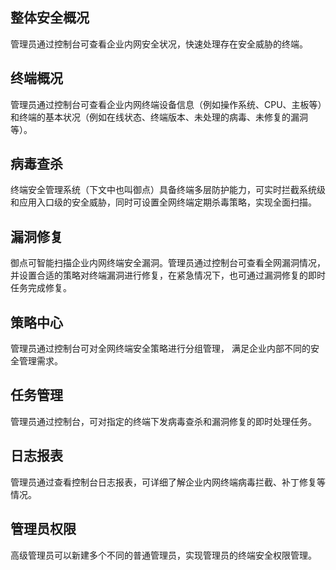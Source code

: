 ## 整体安全概况
管理员通过控制台可查看企业内网安全状况，快速处理存在安全威胁的终端。

## 终端概况
管理员通过控制台可查看企业内网终端设备信息（例如操作系统、CPU、主板等）和终端的基本状况（例如在线状态、终端版本、未处理的病毒、未修复的漏洞等）。

## 病毒查杀
终端安全管理系统（下文中也叫御点）具备终端多层防护能力，可实时拦截系统级和应用入口级的安全威胁，同时可设置全网终端定期杀毒策略，实现全面扫描。

## 漏洞修复
御点可智能扫描企业内网终端安全漏洞。管理员通过控制台可查看全网漏洞情况，并设置合适的策略对终端漏洞进行修复，在紧急情况下，也可通过漏洞修复的即时任务完成修复。

## 策略中心
管理员通过控制台可对全网终端安全策略进行分组管理， 满足企业内部不同的安全管理需求。

## 任务管理
管理员通过控制台，可对指定的终端下发病毒查杀和漏洞修复的即时处理任务。

## 日志报表
管理员通过查看控制台日志报表，可详细了解企业内网终端病毒拦截、补丁修复等情况。

## 管理员权限
高级管理员可以新建多个不同的普通管理员，实现管理员的终端安全权限管理。
